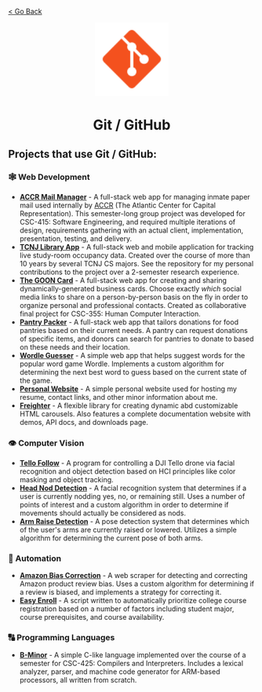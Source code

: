 [< Go Back](https://github.com/paytonshaltis)

<div align="center">

<img src="./icons/git.svg" width="150" height="150" />

# Git / GitHub

</div>

## Projects that use Git / GitHub:

### 🕸 Web Development

- **[ACCR Mail Manager]()** - A full-stack web app for managing inmate paper mail used internally by [ACCR](https://www.atlanticcenter.org/) (The Atlantic Center for Capital Representation). This semester-long group project was developed for CSC-415: Software Engineering, and required multiple iterations of design, requirements gathering with an actual client, implementation, presentation, testing, and delivery.
- **[TCNJ Library App]()** - A full-stack web and mobile application for tracking live study-room occupancy data. Created over the course of more than 10 years by several TCNJ CS majors. See the repository for my personal contributions to the project over a 2-semester research experience.
- **[The GOON Card]()** - A full-stack web app for creating and sharing dynamically-generated business cards. Choose exactly _which_ social media links to share on a person-by-person basis on the fly in order to organize personal and professional contacts. Created as collaborative final project for CSC-355: Human Computer Interaction.
- **[Pantry Packer]()** - A full-stack web app that tailors donations for food pantries based on their current needs. A pantry can request donations of specific items, and donors can search for pantries to donate to based on these needs and their location.
- **[Wordle Guesser]()** - A simple web app that helps suggest words for the popular word game Wordle. Implements a custom algorithm for determining the next best word to guess based on the current state of the game.
- **[Personal Website]()** - A simple personal website used for hosting my resume, contact links, and other minor information about me.
- **[Freighter]()** - A flexible library for creating dynamic abd customizable HTML carousels. Also features a complete documentation website with demos, API docs, and downloads page.

### 👁 Computer Vision

- **[Tello Follow]()** - A program for controlling a DJI Tello drone via facial recognition and object detection based on HCI principles like color masking and object tracking.
- **[Head Nod Detection]()** - A facial recognition system that determines if a user is currently nodding yes, no, or remaining still. Uses a number of points of interest and a custom algorithm in order to determine if movements should actually be considered as nods.
- **[Arm Raise Detection]()** - A pose detection system that determines which of the user's arms are currently raised or lowered. Utilizes a simple algorithm for determining the current pose of both arms.

### 🤖 Automation

- **[Amazon Bias Correction]()** - A web scraper for detecting and correcting Amazon product review bias. Uses a custom algorithm for determining if a review is biased, and implements a strategy for correcting it.
- **[Easy Enroll]()** - A script written to automatically prioritize college course registration based on a number of factors including student major, course prerequisites, and course availability.

### 🔠 Programming Languages

- **[B-Minor]()** - A simple C-like language implemented over the course of a semester for CSC-425: Compilers and Interpreters. Includes a lexical analyzer, parser, and machine code generator for ARM-based processors, all written from scratch.
